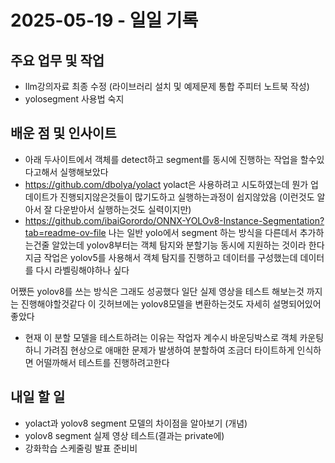 # 2025-05-19 - 일일 기록

##  주요 업무 및 작업
- llm강의자료 최종 수정 (라이브러리 설치 및 예제문제 통합 주피터 노트북 작성)
- yolosegment 사용법 숙지

##  배운 점 및 인사이트
- 아래 두사이트에서 객체를 detect하고 segment를 동시에 진행하는 작업을 할수있다고해서 실행해보았다
- https://github.com/dbolya/yolact
yolact은 사용하려고 시도하였는데 뭔가 업데이트가 진행되지않은것들이 많기도하고 실행하는과정이 쉽지않았음 (이런것도 알아서 잘 다운받아서 실행하는것도 실력이지만)
- https://github.com/ibaiGorordo/ONNX-YOLOv8-Instance-Segmentation?tab=readme-ov-file
나는 일반 yolo에서 segment 하는 방식을 다른데서 추가하는건줄 알았는데 yolov8부터는 객체 탐지와 분할기능 동시에 지원하는 것이라 한다
지금 작업은 yolov5를 사용해서 객체 탐지를 진행하고 데이터를 구성했는데 데이터를 다시 라벨링해야하나 싶다

어쨌든 yolov8를 쓰는 방식은 그래도 성공했다 일단 실제 영상을 테스트 해보는것 까지는 진행해야할것같다
이 깃허브에는 yolov8모델을 변환하는것도 자세히 설명되어있어 좋았다 
- 현재 이 분할 모델을 테스트하려는 이유는 작업자 계수시 바운딩박스로 객체 카운팅하니 가려짐 현상으로 애매한 문제가 발생하여 분할하여 조금더 타이트하게 인식하면 어떨까해서 테스트를 진행하려고한다


##  내일 할 일
- yolact과 yolov8 segment  모델의 차이점을 알아보기 (개념)
- yolov8 segment 실제 영상 테스트(결과는 private에)
- 강화학습 스케줄링 발표 준비비
